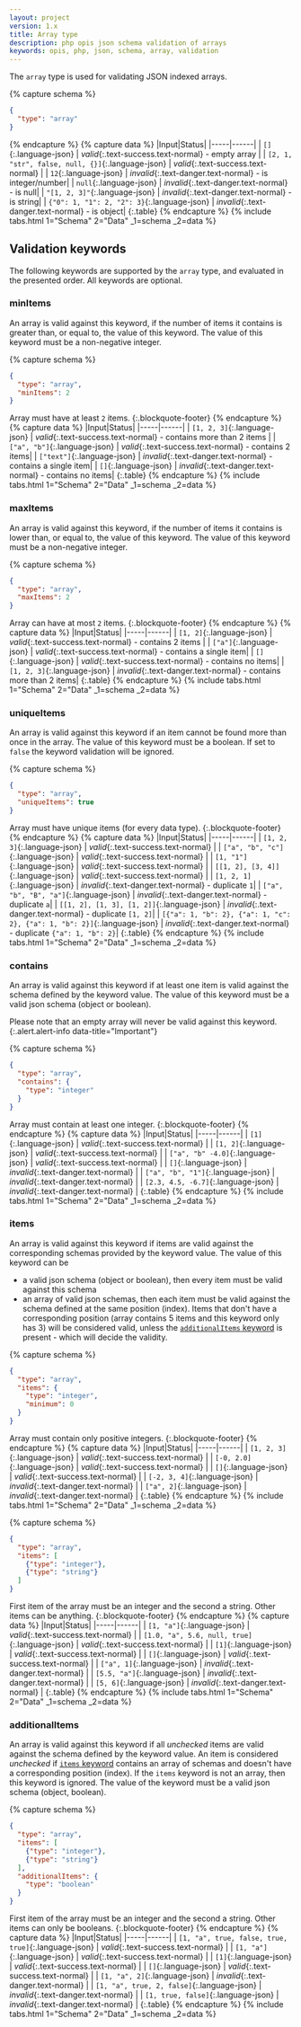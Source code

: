 ```yaml
---
layout: project
version: 1.x
title: Array type
description: php opis json schema validation of arrays
keywords: opis, php, json, schema, array, validation
---
```


The `array` type is used for validating JSON indexed arrays.

{% capture schema %}
```json
{
  "type": "array"
}
```
{% endcapture %}
{% capture data %}
|Input|Status|
|-----|------|
| `[]`{:.language-json} | *valid*{:.text-success.text-normal} - empty array |
| `[2, 1, "str", false, null, {}]`{:.language-json} | *valid*{:.text-success.text-normal} |
| `12`{:.language-json} | *invalid*{:.text-danger.text-normal} - is integer/number|
| `null`{:.language-json} | *invalid*{:.text-danger.text-normal} - is null|
| `"[1, 2, 3]"`{:.language-json} | *invalid*{:.text-danger.text-normal} - is string|
| `{"0": 1, "1": 2, "2": 3}`{:.language-json} | *invalid*{:.text-danger.text-normal} - is object|
{:.table}
{% endcapture %}
{% include tabs.html 1="Schema" 2="Data" _1=schema _2=data %}


## Validation keywords

The following keywords are supported by the `array` type, and evaluated
in the presented order. All keywords are optional.

### minItems

An array is valid against this keyword, if the number of items it contains 
is greater than, or equal to, the value of this keyword.
The value of this keyword must be a non-negative integer.


{% capture schema %}
```json
{
  "type": "array",
  "minItems": 2
}
```

Array must have at least `2` items.
{:.blockquote-footer}
{% endcapture %}
{% capture data %}
|Input|Status|
|-----|------|
| `[1, 2, 3]`{:.language-json} | *valid*{:.text-success.text-normal} - contains more than 2 items |
| `["a", "b"]`{:.language-json} | *valid*{:.text-success.text-normal} - contains 2 items|
| `["text"]`{:.language-json} | *invalid*{:.text-danger.text-normal} - contains a single item|
| `[]`{:.language-json} | *invalid*{:.text-danger.text-normal} - contains no items|
{:.table}
{% endcapture %}
{% include tabs.html 1="Schema" 2="Data" _1=schema _2=data %}

### maxItems

An array is valid against this keyword, if the number of items it contains
is lower than, or equal to, the value of this keyword.
The value of this keyword must be a non-negative integer.

{% capture schema %}
```json
{
  "type": "array",
  "maxItems": 2
}
```

Array can have at most `2` items.
{:.blockquote-footer}
{% endcapture %}
{% capture data %}
|Input|Status|
|-----|------|
| `[1, 2]`{:.language-json} | *valid*{:.text-success.text-normal} - contains 2 items |
| `["a"]`{:.language-json} | *valid*{:.text-success.text-normal} - contains a single item|
| `[]`{:.language-json} | *valid*{:.text-success.text-normal} - contains no items|
| `[1, 2, 3]`{:.language-json} | *invalid*{:.text-danger.text-normal} - contains more than 2 items|
{:.table}
{% endcapture %}
{% include tabs.html 1="Schema" 2="Data" _1=schema _2=data %}

### uniqueItems

An array is valid against this keyword if an item cannot be found
more than once in the array.
The value of this keyword must be a boolean. If set to `false` the keyword
validation will be ignored.

{% capture schema %}
```json
{
  "type": "array",
  "uniqueItems": true
}
```

Array must have unique items (for every data type).
{:.blockquote-footer}
{% endcapture %}
{% capture data %}
|Input|Status|
|-----|------|
| `[1, 2, 3]`{:.language-json} | *valid*{:.text-success.text-normal} |
| `["a", "b", "c"]`{:.language-json} | *valid*{:.text-success.text-normal} |
| `[1, "1"]`{:.language-json} | *valid*{:.text-success.text-normal} |
| `[[1, 2], [3, 4]]`{:.language-json} | *valid*{:.text-success.text-normal} |
| `[1, 2, 1]`{:.language-json} | *invalid*{:.text-danger.text-normal} - duplicate `1`|
| `["a", "b", "B", "a"]`{:.language-json} | *invalid*{:.text-danger.text-normal} - duplicate `a`|
| `[[1, 2], [1, 3], [1, 2]]`{:.language-json} | *invalid*{:.text-danger.text-normal} - duplicate `[1, 2]`|
| `[{"a": 1, "b": 2}, {"a": 1, "c": 2}, {"a": 1, "b": 2}]`{:.language-json} | *invalid*{:.text-danger.text-normal} - duplicate `{"a": 1, "b": 2}`|
{:.table}
{% endcapture %}
{% include tabs.html 1="Schema" 2="Data" _1=schema _2=data %}

### contains

An array is valid against this keyword if at least one item is valid against
the schema defined by the keyword value.
The value of this keyword must be a valid json schema (object or boolean).

Please note that an empty array will never be valid against this keyword.
{:.alert.alert-info data-title="Important"}

{% capture schema %}
```json
{
  "type": "array",
  "contains": {
    "type": "integer"
  }
}
```

Array must contain at least one integer.
{:.blockquote-footer}
{% endcapture %}
{% capture data %}
|Input|Status|
|-----|------|
| `[1]`{:.language-json} | *valid*{:.text-success.text-normal} |
| `[1, 2]`{:.language-json} | *valid*{:.text-success.text-normal} |
| `["a", "b" -4.0]`{:.language-json} | *valid*{:.text-success.text-normal} |
| `[]`{:.language-json} | *invalid*{:.text-danger.text-normal} |
| `["a", "b", "1"]`{:.language-json} | *invalid*{:.text-danger.text-normal} |
| `[2.3, 4.5, -6.7]`{:.language-json} | *invalid*{:.text-danger.text-normal} |
{:.table}
{% endcapture %}
{% include tabs.html 1="Schema" 2="Data" _1=schema _2=data %}

### items

An array is valid against this keyword if items are valid against the
corresponding schemas provided by the keyword value. The value of
this keyword can be
- a valid json schema (object or boolean), then every item must be valid
against this schema
- an array of valid json schemas, then each item must be valid against
the schema defined at the same position (index). Items that don't have a corresponding
position (array contains 5 items and this keyword only has 3) 
will be considered valid, unless the [`additionalItems` keyword](#additionalitems)
is present - which will decide the validity.

{% capture schema %}
```json
{
  "type": "array",
  "items": {
    "type": "integer",
    "minimum": 0
  }
}
```

Array must contain only positive integers.
{:.blockquote-footer}
{% endcapture %}
{% capture data %}
|Input|Status|
|-----|------|
| `[1, 2, 3]`{:.language-json} | *valid*{:.text-success.text-normal} |
| `[-0, 2.0]`{:.language-json} | *valid*{:.text-success.text-normal} |
| `[]`{:.language-json} | *valid*{:.text-success.text-normal} |
| `[-2, 3, 4]`{:.language-json} | *invalid*{:.text-danger.text-normal} |
| `["a", 2]`{:.language-json} | *invalid*{:.text-danger.text-normal} |
{:.table}
{% endcapture %}
{% include tabs.html 1="Schema" 2="Data" _1=schema _2=data %}


{% capture schema %}
```json
{
  "type": "array",
  "items": [
    {"type": "integer"},
    {"type": "string"}
  ]
}
```

First item of the array must be an integer and the second a string.
Other items can be anything.
{:.blockquote-footer}
{% endcapture %}
{% capture data %}
|Input|Status|
|-----|------|
| `[1, "a"]`{:.language-json} | *valid*{:.text-success.text-normal} |
| `[1.0, "a", 5.6, null, true]`{:.language-json} | *valid*{:.text-success.text-normal} |
| `[1]`{:.language-json} | *valid*{:.text-success.text-normal} |
| `[]`{:.language-json} | *valid*{:.text-success.text-normal} |
| `["a", 1]`{:.language-json} | *invalid*{:.text-danger.text-normal} |
| `[5.5, "a"]`{:.language-json} | *invalid*{:.text-danger.text-normal} |
| `[5, 6]`{:.language-json} | *invalid*{:.text-danger.text-normal} |
{:.table}
{% endcapture %}
{% include tabs.html 1="Schema" 2="Data" _1=schema _2=data %}

### additionalItems

An array is valid against this keyword if all _unchecked_ items
are valid against the schema defined by the keyword value.
An item is considered _unchecked_ if [`items` keyword](#items) contains
an array of schemas and doesn't have a corresponding position (index).
If the `items` keyword is not an array, then this keyword is ignored.
The value of the keyword must be a valid json schema (object, boolean).


{% capture schema %}
```json
{
  "type": "array",
  "items": [
    {"type": "integer"},
    {"type": "string"}
  ],
  "additionalItems": {
    "type": "boolean"
  }
}
```

First item of the array must be an integer and the second a string.
Other items can only be booleans.
{:.blockquote-footer}
{% endcapture %}
{% capture data %}
|Input|Status|
|-----|------|
| `[1, "a", true, false, true, true]`{:.language-json} | *valid*{:.text-success.text-normal} |
| `[1, "a"]`{:.language-json} | *valid*{:.text-success.text-normal} |
| `[1]`{:.language-json} | *valid*{:.text-success.text-normal} |
| `[]`{:.language-json} | *valid*{:.text-success.text-normal} |
| `[1, "a", 2]`{:.language-json} | *invalid*{:.text-danger.text-normal} |
| `[1, "a", true, 2, false]`{:.language-json} | *invalid*{:.text-danger.text-normal} |
| `[1, true, false]`{:.language-json} | *invalid*{:.text-danger.text-normal} |
{:.table}
{% endcapture %}
{% include tabs.html 1="Schema" 2="Data" _1=schema _2=data %}

